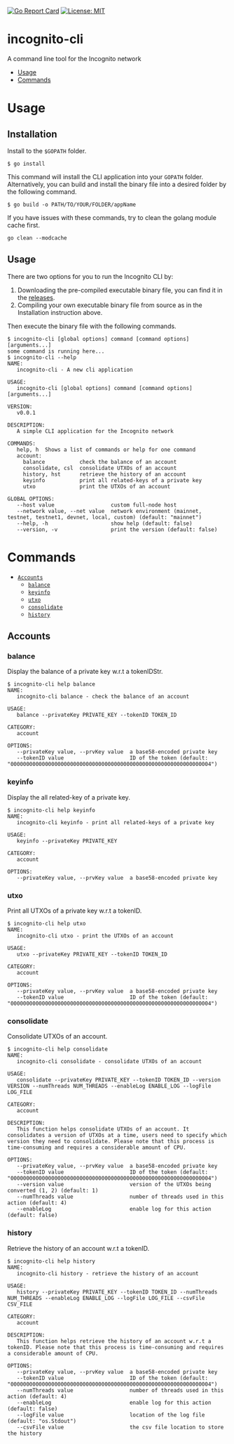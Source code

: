 [![Go Report Card](https://goreportcard.com/badge/github.com/incognitochain/incognito-cli)](https://goreportcard.com/report/github.com/incognitochain/incognito-cli)
[![License: MIT](https://img.shields.io/badge/License-MIT-yellow.svg)](https://github.com/incognitochain/incognito-cli/blob/main/LICENSE)

incognito-cli
=============
A command line tool for the Incognito network

<!-- toc -->
* [Usage](#usage)
* [Commands](#commands)
<!-- tocstop -->

# Usage
<!-- usage -->
## Installation
Install to the `$GOPATH` folder.
```shell
$ go install
```
This command will install the CLI application into your `GOPATH` folder. Alternatively, you can build and install the binary file
into a desired folder by the following command.
```shell
$ go build -o PATH/TO/YOUR/FOLDER/appName
```
If you have issues with these commands, try to clean the golang module cache first.
```shell
go clean --modcache
```

## Usage
There are two options for you to run the Incognito CLI by:
1. Downloading the pre-compiled executable binary file, you can find it in the [releases](https://github.com/incognitochain/incognito-cli/releases).
2. Compiling your own executable binary file from source as in the Installation instruction above.

Then execute the binary file with the following commands.

```shell
$ incognito-cli [global options] command [command options] [arguments...]
some command is running here...
$ incognito-cli --help
NAME:
   incognito-cli - A new cli application

USAGE:
   incognito-cli [global options] command [command options] [arguments...]

VERSION:
   v0.0.1

DESCRIPTION:
   A simple CLI application for the Incognito network

COMMANDS:
   help, h  Shows a list of commands or help for one command
   account:
     balance           check the balance of an account
     consolidate, csl  consolidate UTXOs of an account
     history, hst      retrieve the history of an account
     keyinfo           print all related-keys of a private key
     utxo              print the UTXOs of an account

GLOBAL OPTIONS:
   --host value                  custom full-node host
   --network value, --net value  network environment (mainnet, testnet, testnet1, devnet, local, custom) (default: "mainnet")
   --help, -h                    show help (default: false)
   --version, -v                 print the version (default: false)

```
<!-- usagestop -->

# Commands
<!-- commands -->
* [`Accounts`](#accounts)
    * [`balance`](#balance)
    * [`keyinfo`](#keyinfo)
    * [`utxo`](#utxo)
    * [`consolidate`](#consolidate)
    * [`history`](#history)
## Accounts
### balance
Display the balance of a private key w.r.t a tokenIDStr.
```shell
$ incognito-cli help balance
NAME:
   incognito-cli balance - check the balance of an account

USAGE:
   balance --privateKey PRIVATE_KEY --tokenID TOKEN_ID

CATEGORY:
   account

OPTIONS:
   --privateKey value, --prvKey value  a base58-encoded private key
   --tokenID value                     ID of the token (default: "0000000000000000000000000000000000000000000000000000000000000004")
```

### keyinfo
Display the all related-key of a private key.
```shell
$ incognito-cli help keyinfo
NAME:
   incognito-cli keyinfo - print all related-keys of a private key

USAGE:
   keyinfo --privateKey PRIVATE_KEY

CATEGORY:
   account

OPTIONS:
   --privateKey value, --prvKey value  a base58-encoded private key
```

### utxo
Print all UTXOs of a private key w.r.t a tokenID.
```shell
$ incognito-cli help utxo
NAME:
   incognito-cli utxo - print the UTXOs of an account

USAGE:
   utxo --privateKey PRIVATE_KEY --tokenID TOKEN_ID

CATEGORY:
   account

OPTIONS:
   --privateKey value, --prvKey value  a base58-encoded private key
   --tokenID value                     ID of the token (default: "0000000000000000000000000000000000000000000000000000000000000004")
```

### consolidate
Consolidate UTXOs of an account.
```shell
$ incognito-cli help consolidate
NAME:
   incognito-cli consolidate - consolidate UTXOs of an account

USAGE:
   consolidate --privateKey PRIVATE_KEY --tokenID TOKEN_ID --version VERSION --numThreads NUM_THREADS --enableLog ENABLE_LOG --logFile LOG_FILE

CATEGORY:
   account

DESCRIPTION:
   This function helps consolidate UTXOs of an account. It consolidates a version of UTXOs at a time, users need to specify which version they need to consolidate. Please note that this process is time-consuming and requires a considerable amount of CPU.

OPTIONS:
   --privateKey value, --prvKey value  a base58-encoded private key
   --tokenID value                     ID of the token (default: "0000000000000000000000000000000000000000000000000000000000000004")
   --version value                     version of the UTXOs being converted (1, 2) (default: 1)
   --numThreads value                  number of threads used in this action (default: 4)
   --enableLog                         enable log for this action (default: false)
```

### history
Retrieve the history of an account w.r.t a tokenID.
```shell
$ incognito-cli help history
NAME:
   incognito-cli history - retrieve the history of an account

USAGE:
   history --privateKey PRIVATE_KEY --tokenID TOKEN_ID --numThreads NUM_THREADS --enableLog ENABLE_LOG --logFile LOG_FILE --csvFile CSV_FILE

CATEGORY:
   account

DESCRIPTION:
   This function helps retrieve the history of an account w.r.t a tokenID. Please note that this process is time-consuming and requires a considerable amount of CPU.

OPTIONS:
   --privateKey value, --prvKey value  a base58-encoded private key
   --tokenID value                     ID of the token (default: "0000000000000000000000000000000000000000000000000000000000000004")
   --numThreads value                  number of threads used in this action (default: 4)
   --enableLog                         enable log for this action (default: false)
   --logFile value                     location of the log file (default: "os.Stdout")
   --csvFile value                     the csv file location to store the history
```
<!-- commandsstop -->
